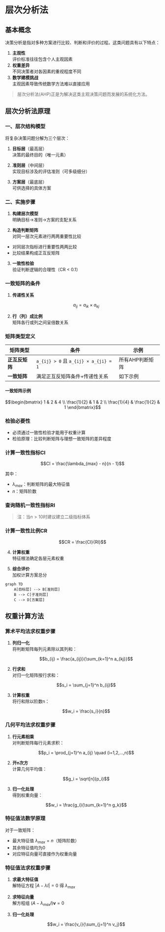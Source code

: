 # 层次分析法

## 基本概念

决策分析是指对多种方案进行比较、判断和评价的过程。这类问题具有以下特点：

1. **主观性**  
   评价标准往往包含个人主观因素
2. **权重差异**  
   不同决策者对各因素的重视程度不同
3. **数学建模挑战**  
   主观因素导致传统数学方法难以直接应用

> 层次分析法(AHP)正是为解决这类主观决策问题而发展的系统化方法。

## 层次分析法原理

### 一、层次结构模型
将复杂决策问题分解为三个层次：

1. **目标层**（最高层）  
   决策的最终目的（唯一元素）

2. **准则层**（中间层）  
   实现目标涉及的评估准则（可多级细分）

3. **方案层**（最底层）  
   可供选择的具体方案

### 二、实施步骤
1. **构建层次模型**  
   明确目标→准则→方案的支配关系

2. **构造判断矩阵**  
   对同一层次元素进行两两重要性比较

- 对同层次指标进行重要性两两比较
- 比较结果构成正互反矩阵

3. **一致性检验**  
   验证判断逻辑的合理性（CR < 0.1）

### 一致矩阵的条件
1. **传递性关系**  
   ```math
   a_{ij} = a_{ik} \times a_{kj}
   ```
2. **行（列）成比例**  
   矩阵各行或列之间呈倍数关系

### 矩阵类型定义
| 矩阵类型 | 条件 | 示例 |
|----------|------|------|
| **正互反矩阵** | `a_{ij} > 0` 且 `a_{ij} × a_{ji} = 1` | 所有AHP判断矩阵 |
| **一致矩阵** | 满足正互反矩阵条件+传递性关系 | 如下示例 |

#### 一致矩阵示例
```math
\begin{bmatrix}
1 & 2 & 4 \\
\frac{1}{2} & 1 & 2 \\
\frac{1}{4} & \frac{1}{2} & 1
\end{bmatrix}
```

### 检验必要性
- 必须通过一致性检验才能用于权重计算
- 检验原理：比较判断矩阵与理想一致矩阵的差异程度


### 计算一致性指标CI
```math
CI = \frac{\lambda_{max} - n}{n - 1}
```
其中：
- $\lambda_{max}$：判断矩阵的最大特征值
- $n$：矩阵阶数

### 查询随机一致性指标RI


> 注：当$n>10$时建议建立二级指标体系

### 计算一致性比例CR
```math
CR = \frac{CI}{RI}
```


4. **计算权重**  
   特征根法确定各层元素权重

5. **综合评价**  
   加权计算方案总分

```mermaid
graph TD
    A[目标层] --> B[准则层]
    B --> C[子准则层]
    C --> D[方案层]
```

## 权重计算方法

### 算术平均法求权重步骤

1. **列归一化**  
   将判断矩阵每列元素除以其列和：
   ```math
   b_{ij} = \frac{a_{ij}}{\sum_{k=1}^n a_{kj}}
   ```

2. **行求和**  
   对归一化矩阵按行求和：
   ```math
   s_i = \sum_{j=1}^n b_{ij}
   ```

3. **计算权重**  
   将行和除以阶数n：
   ```math
   w_i = \frac{s_i}{n}
   ```



### 几何平均法求权重步骤

1. **行元素相乘**  
   对判断矩阵每行元素求积：
   ```math
   p_i = \prod_{j=1}^n a_{ij} \quad (i=1,2,...,n)
   ```

2. **开n次方**  
   计算几何平均值：
   ```math
   g_i = \sqrt[n]{p_i}
   ```

3. **归一化处理**  
   得到权重向量：
   ```math
   w_i = \frac{g_i}{\sum_{k=1}^n g_k}
   ```

### 特征值法数学原理
对于一致矩阵：
- 最大特征值 $\lambda_{max} = n$（矩阵阶数）
- 其余特征值均为0
- 对应特征向量可直接作为权重向量

### 特征值法求权重步骤
1. **求最大特征值**  
   解特征方程 $|A - \lambda I| = 0$ 得 $\lambda_{max}$

2. **求特征向量**  
   解方程组 $(A - \lambda_{max}I)\mathbf{v} = 0$

3. **归一化处理**  
   ```math
   w_i = \frac{v_i}{\sum_{j=1}^n v_j}
   ```